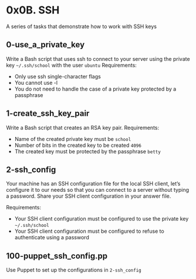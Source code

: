 # 0x0B. SSH
A series of tasks that demonstrate how to work with SSH keys

## 0-use_a_private_key
Write a Bash script that uses ssh to connect to your server using the private key `~/.ssh/school` with the user `ubuntu`
Requirements:
- Only use ssh single-character flags
- You cannot use -l
- You do not need to handle the case of a private key protected by a passphrase

## 1-create_ssh_key_pair
Write a Bash script that creates an RSA key pair.
Requirements:
- Name of the created private key must be `school`
- Number of bits in the created key to be created `4096`
- The created key must be protected by the passphrase `betty`

## 2-ssh_config
Your machine has an SSH configuration file for the local SSH client, let’s configure it to our needs so that you can connect to a server without typing a password. Share your SSH client configuration in your answer file.

Requirements:
- Your SSH client configuration must be configured to use the private key `~/.ssh/school`
- Your SSH client configuration must be configured to refuse to authenticate using a password

## 100-puppet_ssh_config.pp
Use Puppet to set up the configurations in `2-ssh_config`
